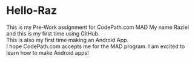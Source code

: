# Hello-Raz
This is my Pre-Work assignment for CodePath.com MAD
My name Raziel and this is my first time using GitHub.  
This is also my first time making an Android App.  
I hope CodePath.com accepts me for the MAD program.
I am excited to learn how to make Android apps!
